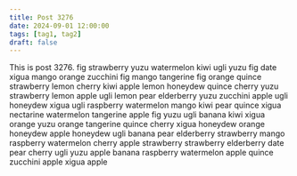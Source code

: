 ```yaml
---
title: Post 3276
date: 2024-09-01 12:00:00
tags: [tag1, tag2]
draft: false
---
```

This is post 3276.
fig
strawberry
yuzu
watermelon
kiwi
ugli
yuzu
fig
date
xigua
mango
orange
zucchini
fig
mango
tangerine
fig
orange
quince
strawberry
lemon
cherry
kiwi
apple
lemon
honeydew
quince
cherry
yuzu
strawberry
lemon
apple
ugli
lemon
pear
elderberry
yuzu
zucchini
apple
ugli
honeydew
xigua
ugli
raspberry
watermelon
mango
kiwi
pear
quince
xigua
nectarine
watermelon
tangerine
apple
fig
yuzu
ugli
banana
kiwi
xigua
orange
yuzu
orange
tangerine
quince
cherry
xigua
honeydew
orange
honeydew
apple
honeydew
ugli
banana
pear
elderberry
strawberry
mango
raspberry
watermelon
cherry
apple
strawberry
strawberry
elderberry
date
pear
cherry
ugli
yuzu
apple
banana
raspberry
watermelon
apple
quince
zucchini
apple
xigua
apple
